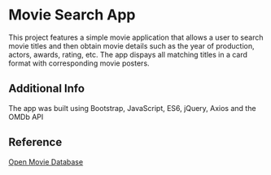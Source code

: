# Movie Search App
 
This project features a simple movie application that allows a user to search movie titles and then obtain movie details such as the year of production, actors, awards, rating, etc. The app dispays all matching titles in a card format with corresponding movie posters.

## Additional Info

The app was built using Bootstrap, JavaScript, ES6, jQuery, Axios and the OMDb API

## Reference
[Open Movie Database](https://www.omdbapi.com/)

